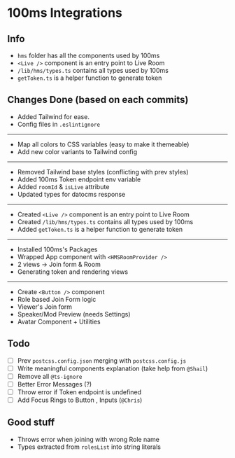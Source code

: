 # 100ms Integrations

## Info

- `hms` folder has all the components used by 100ms
- `<Live />` component is an entry point to Live Room
- `/lib/hms/types.ts` contains all types used by 100ms
- `getToken.ts` is a helper function to generate token

## Changes Done (based on each commits)

- Added Tailwind for ease.
- Config files in `.eslintignore`

---

- Map all colors to CSS variables (easy to make it themeable)
- Add new color variants to Tailwind config

---

- Removed Tailwind base styles (conflicting with prev styles)
- Added 100ms Token endpoint env variable
- Added `roomId` & `isLive` attribute
- Updated types for datocms response

---

- Created `<Live />` component is an entry point to Live Room
- Created `/lib/hms/types.ts` contains all types used by 100ms
- Added `getToken.ts` is a helper function to generate token

---

- Installed 100ms's Packages
- Wrapped App component with `<HMSRoomProvider />`
- 2 views -> Join form & Room
- Generating token and rendering views

---

- Create `<Button />` component
- Role based Join Form logic
- Viewer's Join form
- Speaker/Mod Preview (needs Settings)
- Avatar Component + Utilities

## Todo

- [ ] Prev `postcss.config.json` merging with `postcss.config.js`
- [ ] Write meaningful components explanation (take help from `@Shail`)
- [ ] Remove all `@ts-ignore`
- [ ] Better Error Messages (?)
- [ ] Throw error if Token endpoint is undefined
- [ ] Add Focus Rings to Button , Inputs (`@Chris`)

## Good stuff

- Throws error when joining with wrong Role name
- Types extracted from `rolesList` into string literals
